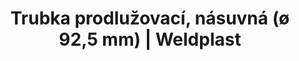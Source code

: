 ---
Filename: "trubka-prodluzovaci-nasuvna-o-925-mm"
Link: "file:/Users/vinayakpatel/Downloads/www.weldplast.cz/trubka-prodluzovaci-nasuvna-o-925-mm"
product_name: "Trubka prodlužovací, násuvná (ø 92,5 mm)500 x ø 60 mm, pro LE 10 000"
product_id: "Obj. číslo:107.273"
title: "Trubka prodlužovací, násuvná (ø 92,5 mm) | Weldplast"
product_desc: ""
product_specs: ""
product_downloads: ""
href: ""
p_desc_2: ""
accessories: ""
similar_products: ""
---